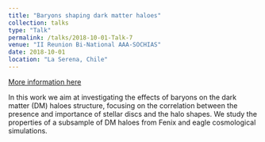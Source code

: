 ```yaml
---
title: "Baryons shaping dark matter haloes"
collection: talks
type: "Talk"
permalink: /talks/2018-10-01-Talk-7
venue: "II Reunion Bi-National AAA-SOCHIAS"
date: 2018-10-01
location: "La Serena, Chile"
---
```


[More information here](https://sochias.cl/second-binational-meeting-aaa-sochias/)

In this work we aim at investigating the effects of baryons on the dark matter (DM) haloes structure, focusing on the correlation between the presence and importance of stellar discs and the halo shapes. We study the properties of a subsample of DM haloes from Fenix and eagle cosmological simulations.
